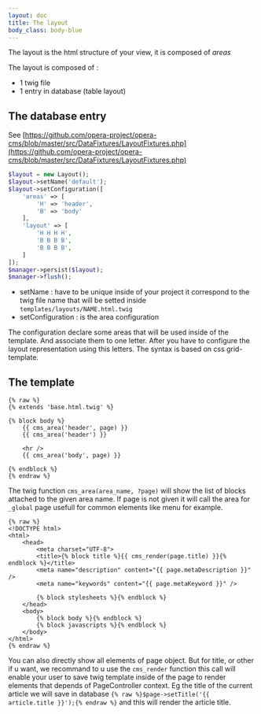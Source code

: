 ```yaml
---
layout: doc
title: The layout
body_class: body-blue
---
```


The layout is the html structure of your view, it is composed of *areas*

The layout is composed of :

- 1 twig file
- 1 entry in database (table layout)

## The database entry

See [https://github.com/opera-project/opera-cms/blob/master/src/DataFixtures/LayoutFixtures.php](https://github.com/opera-project/opera-cms/blob/master/src/DataFixtures/LayoutFixtures.php)

```` php
$layout = new Layout();
$layout->setName('default');
$layout->setConfiguration([
    'areas' => [
        'H' => 'header',
        'B' => 'body'
    ],
    'layout' => [
        'H H H H',
        'B B B B',
        'B B B B',
    ]
]);
$manager->persist($layout);
$manager->flush();
````

- setName : have to be unique inside of your project it correspond to the twig file name that will be setted inside `templates/layouts/NAME.html.twig`
- setConfiguration : is the area configuration

The configuration declare some areas that will be used inside of the template. And associate them to one letter.
After you have to configure the layout representation using this letters. The syntax is based on css grid-template.

## The template

`````twig
{% raw %}
{% extends 'base.html.twig' %}

{% block body %}
    {{ cms_area('header', page) }}
    {{ cms_area('header') }}

    <hr />
    {{ cms_area('body', page) }}

{% endblock %}
{% endraw %}
`````

The twig function `cms_area(area_name, ?page)` will show the list of blocks attached to the given area name. If page is not given it will call the area for `_global` page usefull for common elements like menu for example.

`````twig
{% raw %}
<!DOCTYPE html>
<html>
    <head>
        <meta charset="UTF-8">
        <title>{% block title %}{{ cms_render(page.title) }}{% endblock %}</title>
        <meta name="description" content="{{ page.metaDescription }}" />
        <meta name="keywords" content="{{ page.metaKeyword }}" />

        {% block stylesheets %}{% endblock %}
    </head>
    <body>
        {% block body %}{% endblock %}
        {% block javascripts %}{% endblock %}
    </body>
</html>
{% endraw %}
`````

You can also directly show all elements of page object. But for title, or other if u want, we recommand to u use the `cms_render` function this call will enable your user to save twig template inside of the page to render elements that depends of PageController context. Eg the title of the current article we will save in database `{% raw %}$page->setTitle('{{ article.title }}');{% endraw %}` and this will render the article title.

